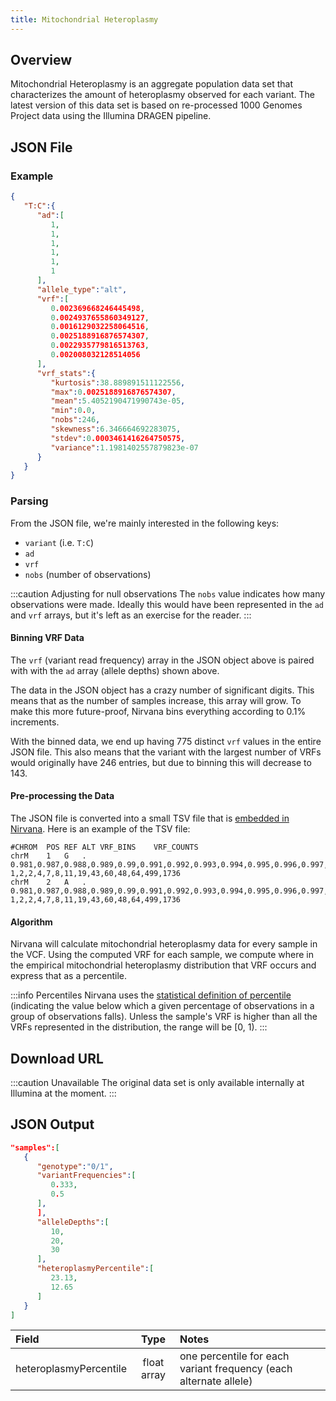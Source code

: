 ```yaml
---
title: Mitochondrial Heteroplasmy
---
```


## Overview

Mitochondrial Heteroplasmy is an aggregate population data set that characterizes the amount of heteroplasmy observed for each variant. The latest version of this data set is based on re-processed 1000 Genomes Project data using the Illumina DRAGEN pipeline.

## JSON File

### Example

```json
{
   "T:C":{
      "ad":[
         1,
         1,
         1,
         1,
         1,
         1
      ],
      "allele_type":"alt",
      "vrf":[
         0.002369668246445498,
         0.0024937655860349127,
         0.0016129032258064516,
         0.0025188916876574307,
         0.0022935779816513763,
         0.002008032128514056
      ],
      "vrf_stats":{
         "kurtosis":38.889891511122556,
         "max":0.0025188916876574307,
         "mean":5.4052190471990743e-05,
         "min":0.0,
         "nobs":246,
         "skewness":6.346664692283075,
         "stdev":0.0003461416264750575,
         "variance":1.1981402557879823e-07
      }
   }
}

```

### Parsing

From the JSON file, we're mainly interested in the following keys:
* `variant` (i.e. `T:C`)
* `ad`
* `vrf`
* `nobs` (number of observations)

:::caution Adjusting for null observations
The `nobs` value indicates how many observations were made. Ideally this would have been represented in the `ad` and `vrf` arrays, but it's left as an exercise for the reader.
:::

#### Binning VRF Data

The `vrf` (variant read frequency) array in the JSON object above is paired with with the `ad` array (allele depths) shown above.

The data in the JSON object has a crazy number of significant digits. This means that as the number of samples increase, this array will grow. To make this more future-proof, Nirvana bins everything according to 0.1% increments.

With the binned data, we end up having 775 distinct `vrf` values in the entire JSON file. This also means that the variant with the largest number of VRFs would originally have 246 entries, but due to binning this will decrease to 143.

#### Pre-processing the Data

The JSON file is converted into a small TSV file that is [embedded in Nirvana](https://github.com/Illumina/Nirvana/blob/main/MitoHeteroplasmy/Resources/MitoHeteroplasmy.tsv.gz). Here is an example of the TSV file:

```
#CHROM	POS	REF	ALT	VRF_BINS	VRF_COUNTS
chrM	1	G	.	0.981,0.987,0.988,0.989,0.99,0.991,0.992,0.993,0.994,0.995,0.996,0.997,0.998,0.999	1,2,2,4,7,8,11,19,43,60,48,64,499,1736
chrM	2	A	.	0.981,0.987,0.988,0.989,0.99,0.991,0.992,0.993,0.994,0.995,0.996,0.997,0.998,0.999	1,2,2,4,7,8,11,19,43,60,48,64,499,1736
```

#### Algorithm

Nirvana will calculate mitochondrial heteroplasmy data for every sample in the VCF. Using the computed VRF for each sample, we compute where in the empirical mitochondrial heteroplasmy distribution that VRF occurs and express that as a percentile.

:::info Percentiles
Nirvana uses the [statistical definition of percentile](https://en.wikipedia.org/wiki/Percentile) (indicating the value below which a given percentage of observations in a group of observations falls). Unless the sample's VRF is higher than all the VRFs represented in the distribution, the range will be [0, 1).
:::

## Download URL

:::caution Unavailable
The original data set is only available internally at Illumina at the moment.
:::

## JSON Output

```json {14-17}
"samples":[
   {
      "genotype":"0/1",
      "variantFrequencies":[
         0.333,
         0.5
      ],
      ],
      "alleleDepths":[
         10,
         20,
         30
      ],
      "heteroplasmyPercentile":[
         23.13,
         12.65
      ]
   }
]
```

| Field                  | Type         | Notes                     |
|:-----------------------|:------------:|:--------------------------|
| heteroplasmyPercentile | float array  | one percentile for each variant frequency (each alternate allele) |
